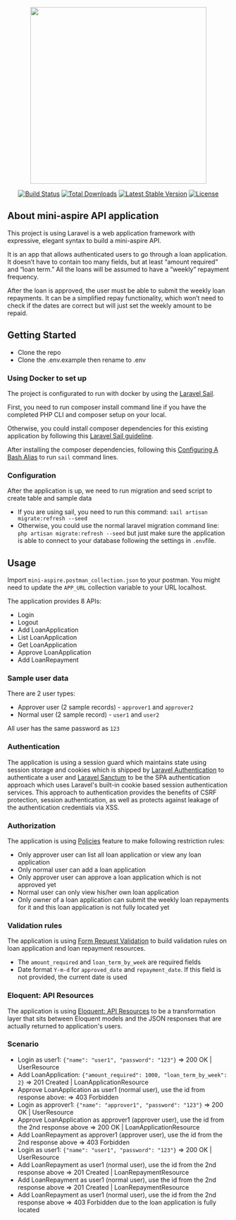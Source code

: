 <p align="center"><a href="https://laravel.com" target="_blank"><img src="https://raw.githubusercontent.com/laravel/art/master/logo-lockup/5%20SVG/2%20CMYK/1%20Full%20Color/laravel-logolockup-cmyk-red.svg" width="400"></a></p>

<p align="center">
<a href="https://travis-ci.org/laravel/framework"><img src="https://travis-ci.org/laravel/framework.svg" alt="Build Status"></a>
<a href="https://packagist.org/packages/laravel/framework"><img src="https://img.shields.io/packagist/dt/laravel/framework" alt="Total Downloads"></a>
<a href="https://packagist.org/packages/laravel/framework"><img src="https://img.shields.io/packagist/v/laravel/framework" alt="Latest Stable Version"></a>
<a href="https://packagist.org/packages/laravel/framework"><img src="https://img.shields.io/packagist/l/laravel/framework" alt="License"></a>
</p>

## About mini-aspire API application

This project is using Laravel is a web application framework with expressive, elegant syntax to build a mini-aspire API.

It is an app that allows authenticated users to go through a loan application. It doesn’t have to contain too many fields, but at least “amount
required” and “loan term.” All the loans will be assumed to have a “weekly” repayment frequency.

After the loan is approved, the user must be able to submit the weekly loan repayments. It can be a simplified repay functionality, which won’t
need to check if the dates are correct but will just set the weekly amount to be repaid.

## Getting Started
- Clone the repo
- Clone the .env.example then rename to .env
### Using Docker to set up
The project is configurated to run with docker by using the [Laravel Sail](https://laravel.com/docs/8.x/sail#introduction).

First, you need to run composer install command line if you have the completed PHP CLI and composer setup on your local.

Otherwise, you could install composer dependencies for this existing application by following this [Laravel Sail guideline](https://laravel.com/docs/8.x/sail#installing-composer-dependencies-for-existing-projects).

After installing the composer dependencies, following this [Configuring A Bash Alias](https://laravel.com/docs/8.x/sail#configuring-a-bash-alias) to run `sail` command lines.

### Configuration
After the application is up, we need to run migration and seed script to create table and sample data
- If you are using sail, you need to run this command:
`sail artisan migrate:refresh --seed`
- Otherwise, you could use the normal laravel migration command line: `php artisan migrate:refresh --seed` but just make sure the application is able to connect to your database following the settings in `.env`file.

## Usage
Import `mini-aspire.postman_collection.json` to your postman.
You might need to update the `APP_URL` collection variable to your URL localhost.

The application provides 8 APIs:
- Login
- Logout
- Add LoanApplication
- List LoanApplication
- Get LoanApplication
- Approve LoanApplication
- Add LoanRepayment

### Sample user data
There are 2 user types:
- Approver user (2 sample records) - `approver1` and `approver2`
- Normal user (2 sample record) - `user1` and `user2`

All user has the same password as `123`

### Authentication
The application is using a session guard which maintains state using session storage and cookies which is shipped by [Laravel Authentication](https://laravel.com/docs/8.x/authentication#introduction) to authenticate a user
and [Laravel Sanctum](https://laravel.com/docs/8.x/sanctum#spa-authentication) to be the SPA authentication approach which uses Laravel's built-in cookie based session authentication services.
This approach to authentication provides the benefits of CSRF protection, session authentication, as well as protects against leakage of the authentication credentials via XSS.

### Authorization
The application is using [Policies](https://laravel.com/docs/8.x/authorization#creating-policies) feature to make following restriction rules:
- Only approver user can list all loan application or view any loan application
- Only normal user can add a loan application
- Only approver user can approve a loan application which is not approved yet
- Normal user can only view his/her own loan application
- Only owner of a loan application can submit the weekly loan repayments for it and this loan application is not fully located yet

### Validation rules
The application is using [Form Request Validation](https://laravel.com/docs/8.x/validation#creating-form-requests) to build validation rules on loan application and loan repayment resources.
- The `amount_required` and `loan_term_by_week` are required fields
- Date format `Y-m-d` for `approved_date` and `repayment_date`. If this field is not provided, the current date is used

### Eloquent: API Resources
The application is using [Eloquent: API Resources](https://laravel.com/docs/8.x/eloquent-resources) to be a transformation layer that sits between Eloquent models and the JSON responses that are actually returned to application's users.

### Scenario
- Login as user1: `{"name": "user1", "password": "123"}` => 200 OK | UserResource
- Add LoanApplication: `{"amount_required": 1000, "loan_term_by_week": 2}` => 201 Created | LoanApplicationResource
- Approve LoanApplication as user1 (normal user), use the id from response above: => 403 Forbidden
- Login as approver1: `{"name": "approver1", "password": "123"}` => 200 OK | UserResource
- Approve LoanApplication as approver1 (approver user), use the id from the 2nd response above => 200 OK | LoanApplicationResource
- Add LoanRepayment as approver1 (approver user), use the id from the 2nd response above => 403 Forbidden
- Login as user1: `{"name": "user1", "password": "123"}` => 200 OK | UserResource
- Add LoanRepayment as user1 (normal user), use the id from the 2nd response above => 201 Created | LoanRepaymentResource
- Add LoanRepayment as user1 (normal user), use the id from the 2nd response above => 201 Created | LoanRepaymentResource
- Add LoanRepayment as user1 (normal user), use the id from the 2nd response above => 403 Forbidden due to the loan application is fully located
